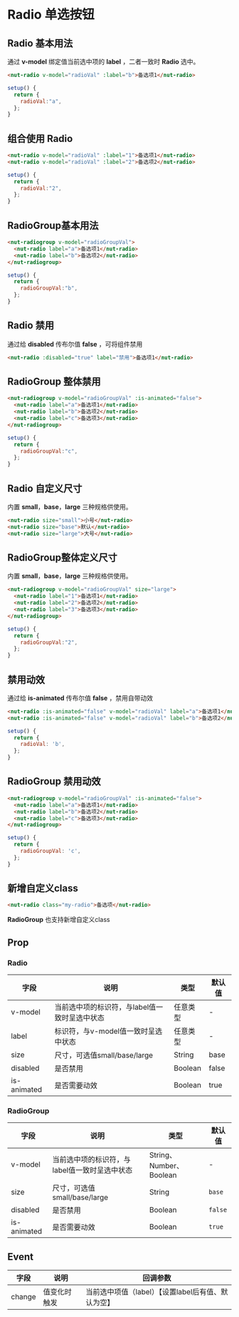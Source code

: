# Radio 单选按钮

## Radio 基本用法

通过 **v-model** 绑定值当前选中项的 **label** ，二者一致时 **Radio** 选中。
```html
<nut-radio v-model="radioVal" :label="b">备选项1</nut-radio>
```
```javascript
setup() {
  return {
    radioVal:"a",
  };
}
```

## 组合使用 Radio

```html
<nut-radio v-model="radioVal" :label="1">备选项1</nut-radio>
<nut-radio v-model="radioVal" :label="2">备选项2</nut-radio>
```
```javascript
setup() {
  return {
    radioVal:"2",
  };
}
```

## RadioGroup基本用法

```html
<nut-radiogroup v-model="radioGroupVal">
  <nut-radio label="a">备选项1</nut-radio>
  <nut-radio label="b">备选项2</nut-radio>
</nut-radiogroup>
```
```javascript
setup() {
  return {
    radioGroupVal:"b",
  };
}
```


## Radio 禁用

通过给 **disabled** 传布尔值 **false** ，可将组件禁用

```html
<nut-radio :disabled="true" label="禁用">备选项1</nut-radio>
```

## RadioGroup 整体禁用

```html
<nut-radiogroup v-model="radioGroupVal" :is-animated="false">
  <nut-radio label="a">备选项1</nut-radio>
  <nut-radio label="b">备选项2</nut-radio>
  <nut-radio label="c">备选项3</nut-radio>
</nut-radiogroup>
```
```javascript
setup() {
  return {
    radioGroupVal:"c",
  };
}
```

## Radio 自定义尺寸

内置 **small**，**base**，**large** 三种规格供使用。

```html
<nut-radio size="small">小号</nut-radio>
<nut-radio size="base">默认</nut-radio>
<nut-radio size="large">大号</nut-radio>
```

## RadioGroup整体定义尺寸

内置 **small**，**base**，**large** 三种规格供使用。

```html
<nut-radiogroup v-model="radioGroupVal" size="large">
  <nut-radio label="1">备选项1</nut-radio>
  <nut-radio label="2">备选项2</nut-radio>
  <nut-radio label="3">备选项3</nut-radio>
</nut-radiogroup>
```
```javascript
setup() {
  return {
    radioGroupVal:"2",
  };
}
```

## 禁用动效

通过给 **is-animated** 传布尔值 **false** ，禁用自带动效

```html
<nut-radio :is-animated="false" v-model="radioVal" label="a">备选项1</nut-radio>
<nut-radio :is-animated="false" v-model="radioVal" label="b">备选项2</nut-radio>
```
```javascript
setup() {
  return {
    radioVal: 'b',
  };
}
```

## RadioGroup 禁用动效

```html
<nut-radiogroup v-model="radioGroupVal" :is-animated="false">
  <nut-radio label="a">备选项1</nut-radio>
  <nut-radio label="b">备选项2</nut-radio>
  <nut-radio label="c">备选项3</nut-radio>
</nut-radiogroup>
```
```javascript
setup() {
  return {
    radioGroupVal: 'c',
  };
}
```


## 新增自定义class
```html
<nut-radio class="my-radio">备选项</nut-radio>
```
**RadioGroup** 也支持新增自定义class

## Prop

### Radio

| 字段 | 说明 | 类型 | 默认值
|----- | ----- | ----- | ----- 
| v-model | 当前选中项的标识符，与label值一致时呈选中状态 | 任意类型 | -
| label | 标识符，与v-model值一致时呈选中状态 | 任意类型 | -
| size | 尺寸，可选值small/base/large | String | base
| disabled | 是否禁用 | Boolean | false
| is-animated | 是否需要动效 | Boolean | true

### RadioGroup

| 字段 | 说明 | 类型 | 默认值
|----- | ----- | ----- | ----- 
| v-model | 当前选中项的标识符，与label值一致时呈选中状态 | String、Number、Boolean | -
| size | 尺寸，可选值small/base/large | String | `base`
| disabled | 是否禁用 | Boolean | `false`
| is-animated | 是否需要动效 | Boolean | `true`

## Event

| 字段 | 说明 | 回调参数 
|----- | ----- | ----- 
| change | 值变化时触发 | 当前选中项值（label）【设置label后有值、默认为空】
